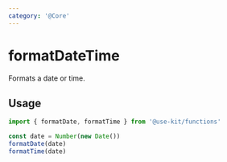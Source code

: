 ```yaml
---
category: '@Core'
---
```


# formatDateTime

Formats a date or time.

## Usage

```ts
import { formatDate, formatTime } from '@use-kit/functions'

const date = Number(new Date())
formatDate(date)
formatTime(date)
```
